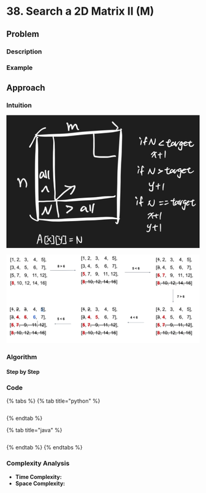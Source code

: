 # 38. Search a 2D Matrix II \(M\)



## Problem

### Description

### Example

## Approach 

### Intuition 

![](../../.gitbook/assets/screen-shot-2021-03-25-at-12.48.25-am.png)

![](../../.gitbook/assets/screen-shot-2021-03-25-at-12.30.30-am.png)

### Algorithm



#### Step by Step

### Code

{% tabs %}
{% tab title="python" %}
```python

```
{% endtab %}

{% tab title="java" %}
```

```
{% endtab %}
{% endtabs %}

### Complexity Analysis

* **Time Complexity:**
* **Space Complexity:**

